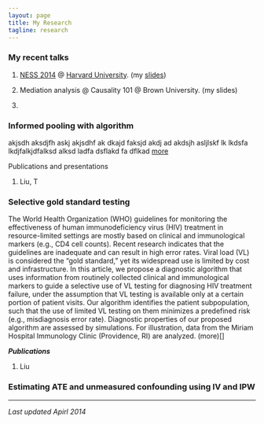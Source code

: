 ```yaml
---
layout: page
title: My Research 
tagline: research 
---
```


### My recent talks 

1. [NESS 2014](http://www.hsph.harvard.edu/ness2014/) @ [Harvard University](http://www.harvard.edu). (my [slides](assets/my_talks/ness_harvard.pdf)) 

2. Mediation analysis @ Causality 101 @ Brown University. (my slides)

3. 

### Informed pooling with algorithm 


akjsdh aksdjfh askj akjsdhf ak dkajd faksjd akdj ad akdsjh asljlskf lk lkdsfa lkdjfalkjdfalksd  alksd ladfa dsflakd fa dflkad 
[more](assests)

Publications and presentations 

1. Liu, T

### Selective gold standard testing 

The World Health Organization (WHO) guidelines for monitoring the effectiveness of human immunodeficiency virus (HIV) treatment in resource-limited settings are mostly based on clinical and immunological markers (e.g., CD4 cell counts). Recent research indicates that the guidelines are inadequate and can result in high error rates. Viral load (VL) is considered the “gold standard,” yet its widespread use is limited by cost and infrastructure. In this article, we propose a diagnostic algorithm that uses information from routinely collected clinical and immunological markers to guide a selective use of VL testing for diagnosing HIV treatment failure, under the assumption that VL testing is available only at a certain portion of patient visits. Our algorithm identifies the patient subpopulation, such that the use of limited VL testing on them minimizes a predefined risk (e.g., misdiagnosis error rate). Diagnostic properties of our proposed algorithm are assessed by simulations. For illustration, data from the Miriam Hospital Immunology Clinic (Providence, RI) are analyzed. (more)[]

***Publications***
1. Liu

### Estimating ATE and unmeasured confounding using IV and IPW



--- 
*Last updated Apirl 2014*